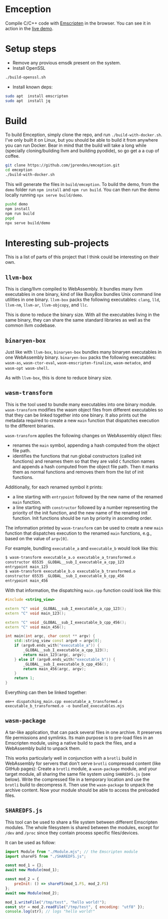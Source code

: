 # Emception
Compile C/C++ code with [Emscripten](https://emscripten.org/) in the browser.
You can see it in action in the [live demo](https://jprendes.github.io/emception/).

# Setup steps
- Remove any provious emsdk present on the system.
- Install OpenSSL
```bash
./build-openssl.sh
```
- Install known deps:
```bash
sudo apt  install emscripten
sudo apt  install jq
```

# Build
To build Emception, simply clone the repo, and run `./build-with-docker.sh`. I've only built it on Linux, but you should be able to build it from anywhere you can run Docker. Bear in mind that the build will take a long while (specially cloning/building llvm and building pyodide), so go get a a cup of coffee.
```bash
git clone https://github.com/jprendes/emception.git
cd emception
./build-with-docker.sh
```

This will generate the files in `build/emception`. To build the demo, from the `demo` folder run `npm install` and `npm run build`. You can then run the demo locally running `npx serve build/demo`.
```bash
pushd demo
npm install
npm run build
popd
npx serve build/demo
```
# Interesting sub-projects
This is a list of parts of this project that I think could be interesting on their own.

## `llvm-box`
This is clang/llvm compiled to WebAssembly. It bundles many llvm executables in one binary, kind of like BusyBox bundles Unix command line utilities in one binary. `llvm-box` packs the following executables: `clang`, `lld`, `llvm-nm`, `llvm-ar`, `llvm-objcopy`, and `llc`.

This is done to reduce the binary size. With all the executables living in the same binary, they can share the same standard libraries as well as the common llvm codebase.

## `binaryen-box`
Just like with `llvm-box`, `binaryen-box` bundles many binaryen executables in one WebAssembly binary. `binaryen-box` packs the following executables: `wasm-as`, `wasm-ctor-eval`, `wasm-emscripten-finalize`, `wasm-metadce`, and `wasm-opt wasm-shell`.

As with `llvm-box`, this is done to reduce binary size.

## `wasm-transform`
This is the tool used to bundle many executables into one binary module. `wasm-transform` modifies the wasm object files from different executables so that they can be linked together into one binary. It also prints out the metadata required to create a new `main` function that dispatches execution to the different binaries.

`wasm-transform` applies the following changes on WebAssembly object files:
* renames the `main` symbol, appending a hash computed from the object file path.
* identifies the functions that run global constructors (called init functions) and renames them so that they are valid `C` function names and appends a hash computed from the object file path. Then it marks them as normal functions and removes them from the list of init functions.

Additionally, for each renamed symbol it prints:
* a line starting with `entrypoint` followed by the new name of the renamed `main` function.
* a line starting with `constructor` followed by a number representing the priority of the init function, and the new name of the renamed init function. Init functions should be run by priority in ascending order.

The information printed by `wasm-transform` can be used to create a new `main` function that dispatches execution to the renamed `main` functions, e.g., based on the value of `argv[0]`.

For example, bundling `executable_a` and `executable_b` would look like this:
```bash
$ wasm-transform executable_a.o executable_a_transformed.o
constructor 65535 _GLOBAL__sub_I_executable_a_cpp_123
entrypoint main_123
$ wasm-transform executable_b.o executable_b_transformed.o
constructor 65535 _GLOBAL__sub_I_executable_b_cpp_456
entrypoint main_456
```
With that information, the dispatching `main.cpp` function could look like this:
```cpp
#include <string_view>

extern "C" void _GLOBAL__sub_I_executable_a_cpp_123();
extern "C" void main_123();

extern "C" void _GLOBAL__sub_I_executable_b_cpp_456();
extern "C" void main_456();

int main(int argc, char const ** argv) {
    std::string_view const argv0 = argv[0];
    if (argv0.ends_with("executable_a")) {
        _GLOBAL__sub_I_executable_a_cpp_123();
        return main_123(argc, argv);
    } else if (argv0.ends_with("executable_b")) {
        _GLOBAL__sub_I_executable_b_cpp_456();
        return main_456(argc, argv);
    }
    return 1;
}
```
Everything can then be linked together:
```
em++ dispatching_main.cpp executable_a_transformed.o executable_b_transformed.o -o bundled_executables.mjs
```

## `wasm-package`
A tar-like application, that can pack several files in one archive. It preserves file permissions and symlinks. Its main purpose is to pre-load files in an Emscripten module, using a native build to pack the files, and a WebAssembly build to unpack them.

This works particularly well in conjunction with a `brotli` build in WebAssembly for servers that don't serve `brotli` compressed content (like GitHub pages): Create a `brotli` module, a `wasm-package` module, and your target module, all sharing the same file system using `SHAREDFS.js` (see below). Write the compressed file in a temporary location and use the `brotli` build to decompress it. Then use the `wasm-package` to unpack the archive content. Now your module should be able to access the preloaded files.

## `SHAREDFS.js`
This tool can be used to share a file system between different Emscripten modules. The whole filesystem is shared between the modules, except for `/dev` and `/proc` since they contain process specific files/devices.

It can be used as follow:
```js
import Module from "./Module.mjs"; // the Emscripten module
import shareFS from "./SHAREDFS.js";

const mod_1 = {};
await new Module(mod_1);

const mod_2 = {
    preInit: () => shareFS(mod_1.FS, mod_2.FS)
};
await new Module(mod_2);

mod_1.writeFile("/tmp/test", "hello world!");
const str = mod_2.readFile("/tmp/test", { encoding: "utf8" });
console.log(str); // logs "hello world!"
```
